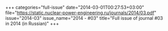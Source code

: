 +++
categories="full-issue"
date="2014-03-01T00:27:53+03:00"
file="https://static.nuclear-power-engineering.ru/journals/2014/03.pdf"
issue="2014-03"
issue_name="2014 - #03"
title="Full issue of journal #03 in 2014 (in Russian)"
+++